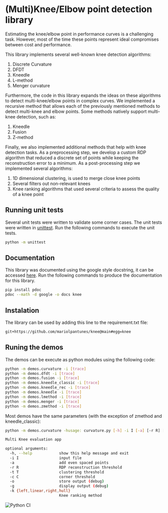 # (Multi)Knee/Elbow point detection library

Estimating the knee/elbow point in performance curves is a challenging task.
However, most of the time these points represent ideal compromises between cost and performance.

This library implements several well-known knee detection algorithms:
1. Discrete Curvature 
2. DFDT
3. Kneedle
4. L-method
5. Menger curvature

Furthermore, the code in this library expands the ideas on these algorithms to 
detect multi-knee/elbow points in complex curves.
We implemented a recursive method that allows each of the previously mentioned methods
to detect multi-knee and elbow points.
Some methods natively support multi-knee detection, such as:
1. Kneedle
2. Fusion
3. Z-method

Finally, we also implemented additional methods that help with knee detection tasks.
As a preprocessing step, we develop a custom RDP algorithm that reduced a discrete 
set of points while keeping the reconstruction error to a minimum.
As a post-processing step we implemented several algorithms:
1. 1D dimensional clustering, is used to merge close knee points
2. Several filters out non-relevant knees
3. Knee ranking algorithms that used several criteria to assess the quality of a knee point

## Running unit tests

Several unit tests were written to validate some corner cases.
The unit tests were written in [unittest](https://docs.python.org/3/library/unittest.html).
Run the following commands to execute the unit tests.

```bash
python -m unittest
```

## Documentation

This library was documented using the google style docstring, it can be accessed [here](https://mariolpantunes.github.io/knee/).
Run the following commands to produce the documentation for this library.

```bash
pip install pdoc
pdoc --math -d google -o docs knee
```

## Instalation

The library can be used by adding this line to the requirement.txt file:
```txt
git+https://github.com/mariolpantunes/knee@main#egg=knee
```

## Runing the demos

The demos can be execute as python modules using the following code:

```bash
python -m demos.curvature -i [trace]
python -m demos.dfdt -i [trace]
python -m demos.fusion -i [trace]
python -m demos.kneedle_classic -i [trace]
python -m demos.kneedle_rec -i [trace]
python -m demos.kneedle -i [trace]
python -m demos.lmethod -i [trace]
python -m demos.menger -i [trace]
python -m demos.zmethod -i [trace]
```
Most demos have the same parameters (with the exception of zmethod and kneedle_classic):

```bash
python -m demos.curvature -husage: curvature.py [-h] -i I [-a] [-r R] [-t T] [-c C] [-o] [-g] [-k {left,linear,right,hull}]

Multi Knee evaluation app

optional arguments:
  -h, --help            show this help message and exit
  -i I                  input file
  -a                    add even spaced points
  -r R                  RDP reconstruction threshold
  -t T                  clustering threshold
  -c C                  corner threshold
  -o                    store output (debug)
  -g                    display output (debug)
  -k {left,linear,right,hull}
                        Knee ranking method
```

![Python CI](https://github.com/mariolpantunes/knee/workflows/Python%20CI/badge.svg)